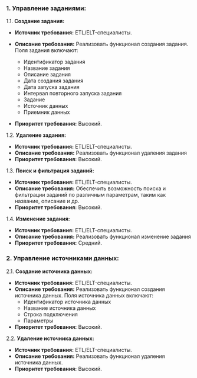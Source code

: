 ### 1. Управление заданиями:

1.1. **Создание задания:**

- **Источник требования:** ETL/ELT-специалисты.
- **Описание требования:** Реализовать функционал создания задания. Поля задания включают:
    - Идентификатор задания
    - Название задания
    - Описание задания
    - Дата создания задания
    - Дата запуска задания
    - Интервал повторного запуска задания
    - Задание
    - Источник данных
    - Приемник данных
    
- **Приоритет требования:** Высокий.

1.2. **Удаление задания:**

- **Источник требования:** ETL/ELT-специалисты.
- **Описание требования:** Реализовать функционал удаления задания
- **Приоритет требования:** Высокий.

1.3. **Поиск и фильтрация заданий:**

- **Источник требования:** ETL/ELT-специалисты.
- **Описание требования:** Обеспечить возможность поиска и фильтрации заданий по различным параметрам, таким как
  название, описание и др.
- **Приоритет требования:** Высокий.

1.4. **Изменение задания:**

- **Источник требования:** ETL/ELT-специалисты.
- **Описание требования:** Реализовать функционал изменение задания
- **Приоритет требования:** Средний.


### 2. Управление источниками данных:

2.1. **Создание источника данных:**

- **Источник требования:** ETL/ELT-специалисты.
- **Описание требования:** Реализовать функционал создания источника данных. Поля источника данных включают:
  - Идентификатор источника данных
  - Название источника данных
  - Строка подключения
  - Параметры
- **Приоритет требования:** Высокий.

2.2. **Удаление источника данных:**

- **Источник требования:** ETL/ELT-специалисты.
- **Описание требования:** Реализовать функционал удаления источника данных. 
- **Приоритет требования:** Высокий.